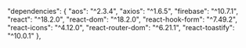 "dependencies": {
"aos": "^2.3.4",
"axios": "^1.6.5",
"firebase": "^10.7.1",
"react": "^18.2.0",
"react-dom": "^18.2.0",
"react-hook-form": "^7.49.2",
"react-icons": "^4.12.0",
"react-router-dom": "^6.21.1",
"react-toastify": "^10.0.1"
},
